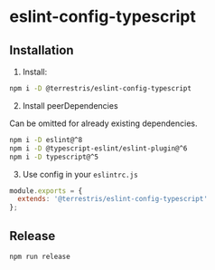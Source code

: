 # eslint-config-typescript

## Installation

1. Install:

```bash
npm i -D @terrestris/eslint-config-typescript
```

2. Install peerDependencies

Can be omitted for already existing dependencies.
```bash
npm i -D eslint@^8
npm i -D @typescript-eslint/eslint-plugin@^6
npm i -D typescript@^5
```

3. Use config in your `eslintrc.js`

```javascript
module.exports = {
  extends: '@terrestris/eslint-config-typescript'
};
```

## Release

```bash
npm run release
```
